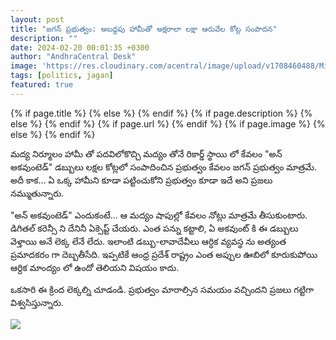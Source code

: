 ```yaml
---
layout: post
title: "జగన్ ప్రభుత్వం: అబద్ధపు హామీతో అక్షరాలా లక్షా ఆరువేల కోట్ల సంపాదన"
description: ""
date: 2024-02-20 00:01:35 +0300
author: "AndhraCentral Desk"
image: 'https://res.cloudinary.com/acentral/image/upload/v1708460488/Misc/liquormoney_enn1m4.jpg'
tags: [politics, jagan]
featured: true
---
```


<meta content="{{ site.title }}" property="og:site_name">
{% if page.title %}
  <meta content="{{ page.title }}" property="og:title">
{% else %}
  <meta content="{{ site.title }}" property="og:title">
{% endif %}
{% if page.description %}
  <meta content="{{ page.description }}" property="og:description">
{% else %}
  <meta content="{{ site.description }}" property="og:description">
{% endif %}
{% if page.url %}
  <meta content="{{ site.url }}{{ page.url }}" property="og:url">
{% endif %}
{% if page.image %}
  <meta content="https://res.cloudinary.com/acentral/image/upload/v1708460488/Misc/liquormoney_enn1m4.jpg" property="og:image">
{% else %}
  <meta content="{{ site.url }}/images/og.png" property="og:image">
{% endif %}

మద్య నిర్మూలం హామీ తో పదవిలోకొచ్చి మద్యం తోనే రికార్డ్ స్థాయి లో కేవలం "అన్ అకవుంటెడ్" డబ్బులు లక్షల కోట్లలో సంపాదించిన ప్రభుత్వం కేవలం జగన్ ప్రభుత్వం మాత్రమే. అదీ కాక... ఏ ఒక్క హామీని కూడా పట్టించుకోని ప్రభుత్వం కూడా ఇదే అని ప్రజలు నమ్ముతున్నారు.

"అన్ అకవుంటెడ్" ఎందుకంటే... ఆ మద్యం షాపుల్లో కేవలం నోట్లు మాత్రమే తీసుకుంటారు. డిగితల్ కరెన్సీ ని దేనినీ ఏక్సెప్ట్ చేయరు. ఎంత పన్ను కట్టాలి, ఏ అకవుంట్ కి ఈ డబ్బులు వెళ్తాయి అనే లెక్క లేనే లేదు. ఇలాంటి డబ్బు-లావాదేవీలు ఆర్ధిక వ్యవస్థ ను అత్యంత ప్రమాదకరం గా దెబ్బతీసేది. ఇప్పటికే ఆంధ్ర ప్రదేశ్ రాష్ట్రం ఎంత అప్పుల ఊబిలో కూరుకుపోయి ఆర్దిక మాంద్యం లో ఉందో తెలియని విషయం కాదు.

ఒకసారి ఈ క్రింద లెక్కల్ని చూడండి. ప్రభుత్వం మారాల్సిన సమయం వచ్చిందని ప్రజలు గట్టిగా విశ్వసిస్తున్నారు.

<div class="gallery-box">
  <div class="gallery">
    <img src="https://res.cloudinary.com/acentral/image/upload/v1708460479/Misc/GGrelnXacAAd79U_l7aq9l.jpg" loading="lazy">
  </div>
</div>
